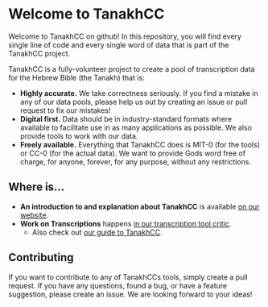 # Welcome to TanakhCC

Welcome to TanakhCC on github!
In this repository, you will find every single line of code and every single word of data that is part of the TanakhCC project.

TanakhCC is a fully-volunteer project to create a pool of transcription data for the Hebrew Bible (the Tanakh) that is:
- **Highly accurate.** We take correctness seriously.
  If you find a mistake in any of our data pools, please help us out by creating an issue or pull request to fix our mistakes!
- **Digital first.**
  Data should be in industry-standard formats where available to facilitate use in as many applications as possible.
  We also provide tools to work with our data.
- **Freely available.**
  Everything that TanakhCC does is MIT-0 (for the tools) or CC-0 (for the actual data).
  We want to provide Gods word free of charge, for anyone, forever, for any purpose, without any restrictions.

## Where is...
- **An introduction to and explanation about TanakhCC** is available [on our website](https://tanakhcc.org).
- **Work on Transcriptions** happens [in our transcription tool critic](https://critic.tanakhcc.org).
    - Also check out [our guide to TanakhCC](TODO-github-pages).

## Contributing
If you want to contribute to any of TanakhCCs tools, simply create a pull request.
If you have any questions, found a bug, or have a feature suggestion, please create an issue. We are looking forward to your ideas!
